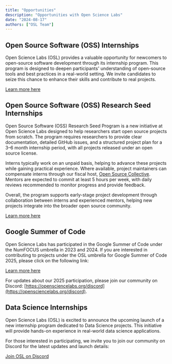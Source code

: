 ```yaml
---
title: "Opportunities"
description: "Opportunities with Open Science Labs"
date: "2024-08-17"
authors: ["OSL Team"]
---
```


## Open Source Software (OSS) Internships

Open Science Labs (OSL) provides a valuable opportunity for newcomers to
open-source software development through its internship program. This program is
designed to deepen participants' understanding of open-source tools and best
practices in a real-world setting. We invite candidates to seize this chance to
enhance their skills and contribute to real projects.

<a href="/opportunities/internships/oss" class="btn btn-primary">Learn more
here</a>

## Open Source Software (OSS) Research Seed Internships

Open Source Software (OSS) Research Seed Program is a new initiative at Open
Science Labs designed to help researchers start open source projects from
scratch. The program requires researchers to provide clear documentation,
detailed GitHub issues, and a structured project plan for a 3–6 month internship
period, with all projects released under an open source license.

Interns typically work on an unpaid basis, helping to advance these projects
while gaining practical experience. Where available, project maintainers can
compensate interns through our fiscal host,
[Open Source Collective](https://opencollective.com/osl). Mentors are expected
to commit at least 5 hours per week, with daily reviews recommended to monitor
progress and provide feedback.

Overall, the program supports early-stage project development through
collaboration between interns and experienced mentors, helping new projects
integrate into the broader open source community.

<a href="/opportunities/internships/oss-research-seed" class="btn btn-danger">Learn
more here</a>

## Google Summer of Code

Open Science Labs has participated in the Google Summer of Code under the
NumFOCUS umbrella in 2023 and 2024. If you are interested in contributing to
projects under the OSL umbrella for Google Summer of Code 2025, please click on
the following link:

<a href="/opportunities/gsoc" class="btn btn-warning">Learn more here</a>

For updates about our 2025 participation, please join our community on Discord:
[https://opensciencelabs.org/discord](https://opensciencelabs.org/discord).

## Data Science Internships

Open Science Labs (OSL) is excited to announce the upcoming launch of a new
internship program dedicated to Data Science projects. This initiative will
provide hands-on experience in real-world data science applications.

For those interested in participating, we invite you to join our community on
Discord for the latest updates and launch details:

<a href="https://opensciencelabs.org/discord" class="btn btn-success">Join OSL
on Discord</a>

